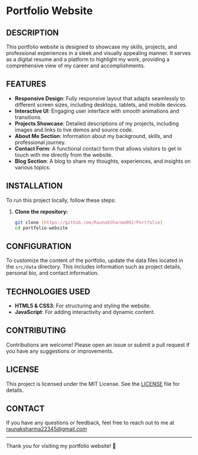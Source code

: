 # Portfolio Website

## DESCRIPTION

This portfolio website is designed to showcase my skills, projects, and professional experiences in a sleek and visually appealing manner. It serves as a digital resume and a platform to highlight my work, providing a comprehensive view of my career and accomplishments.

## FEATURES

- **Responsive Design**: Fully responsive layout that adapts seamlessly to different screen sizes, including desktops, tablets, and mobile devices.
- **Interactive UI**: Engaging user interface with smooth animations and transitions.
- **Projects Showcase**: Detailed descriptions of my projects, including images and links to live demos and source code.
- **About Me Section**: Information about my background, skills, and professional journey.
- **Contact Form**: A functional contact form that allows visitors to get in touch with me directly from the website.
- **Blog Section**: A blog to share my thoughts, experiences, and insights on various topics.

## INSTALLATION

To run this project locally, follow these steps:

1. **Clone the repository:**
    ```bash
    git clone [https://github.com/RaunakSharma002/Portfolio]
    cd portfolio-website
    ```

## CONFIGURATION

To customize the content of the portfolio, update the data files located in the `src/data` directory. This includes information such as project details, personal bio, and contact information.

## TECHNOLOGIES USED

- **HTML5 & CSS3**: For structuring and styling the website.
- **JavaScript**: For adding interactivity and dynamic content.

## CONTRIBUTING

Contributions are welcome! Please open an issue or submit a pull request if you have any suggestions or improvements.

## LICENSE

This project is licensed under the MIT License. See the [LICENSE](LICENSE) file for details.

## CONTACT

If you have any questions or feedback, feel free to reach out to me at raunaksharma22345@gmail.com

---

Thank you for visiting my portfolio website! 🌟
